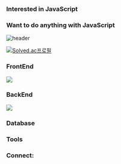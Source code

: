 ### Interested in JavaScript
### Want to do anything with JavaScript

![header](https://capsule-render.vercel.app/api?type=waving&animation=blink&fontColor=ffffff&height=300&section=header&text=OdiseU&fontSize=90&animation=fadeIn&fontAlignY=38&desc=Develop%20Everyday%20Better%20than%20Yesterday&descAlignY=51)

[![Solved.ac프로필](http://mazassumnida.wtf/api/v2/generate_badge?boj=where369)](https://solved.ac/where369)

### FrontEnd

<img src="https://img.shields.io/badge/JavaScript-F7DF1E?style=flat-square&logo=JavaScript&logoColor=white"/>

### BackEnd

<img src="https://img.shields.io/badge/Node.js-339933?style=flat-square&logo=Node.js&logoColor=white"/>


### Database


### Tools

### Connect:
